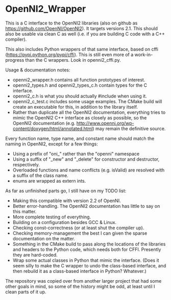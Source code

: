 OpenNI2_Wrapper
===============

This is a C interface to the OpenNI2 libraries (also on github as https://github.com/OpenNI/OpenNI2).  It targets versions 2.1.  This should also be usable via clean C as well (i.e. if you are building C code with a C++ compiler).

This also includes Python wrappers of that same interface, based on cffi (https://pypi.python.org/pypi/cffi).  This is still even more of a work-in-progress than the C wrappers.  Look in openni2_cffi.py.

Usage & documentation notes:
* openni2_wrapper.h contains all function prototypes of interest.
* openni2_types.h and openni2_types_c.h contain types for the C interface.
* openni2_c.h is what you should actually #include when using it.
* openni2_c_test.c includes some usage examples.  The CMake build will create an executable for this, in addition to the library itself.
* Rather than duplicate all the OpenNI2 documentation, everything tries to mimic the OpenNI2 C++ interface as closely as possible, so the OpenNI2 documentation (e.g. http://www.openni.org/wp-content/doxygen/html/annotated.html) may remain the definitive source.

Every function name, type name, and constant name should match the naming in OpenNI2, except for a few things:
* Using a prefix of "oni_" rather than the "openni" namespace
* Using a suffix of "_new" and "_delete" for constructor and destructor, respectively.
* Overloaded functions and name conflicts (e.g. isValid) are resolved with a suffix of the class name.
* enums are wrapped as extern ints.

As far as unfinished parts go, I still have on my TODO list:
* Making this compatible with version 2.2 of OpenNI.
* Better error-handling.  The OpenNI2 documentation has little to say on this matter.
* More complete testing of everything.
* Building on a configuration besides GCC & Linux.
* Checking const-correctness (or at least shut the compiler up).
* Checking memory-management the best I can given the sparse documentation on the matter.
* Something in the CMake build to pass along the locations of the libraries and headers to the Python code, which needs both for CFFI.  Presently they are hard-coded.
* Wrap some actual classes in Python that mimic the interface.  (Does it seem silly to make the C wrapper to undo the class-based interface, and then rebuild it as a class-based interface in Python?  Whatever.)

The repository was copied over from another larger project that had some other goals in mind, so some of the history might be odd, at least until I clean parts of it up.
